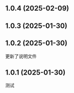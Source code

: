 ## 1.0.4 (2025-02-09)



## 1.0.3 (2025-01-30)



## 1.0.2 (2025-01-30)

更新了说明文件

## 1.0.1 (2025-01-30)

测试

